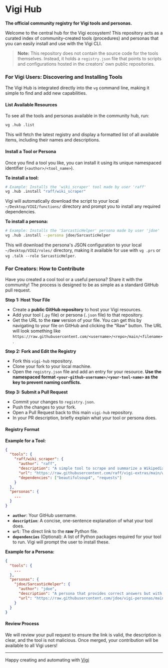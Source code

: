 # Vigi Hub

**The official community registry for Vigi tools and personas.**

Welcome to the central hub for the Vigi ecosystem! This repository acts as a curated index of community-created tools (procedures) and personas that you can easily install and use with the Vigi CLI.

> **Note:** This repository does not contain the source code for the tools themselves. Instead, it holds a `registry.json` file that points to scripts and configurations hosted in the creators' own public repositories.

### For Vigi Users: Discovering and Installing Tools

The Vigi Hub is integrated directly into the `vg` command line, making it simple to find and add new capabilities.

#### List Available Resources

To see all the tools and personas available in the community hub, run:

```bash
vg .hub .list
```

This will fetch the latest registry and display a formatted list of all available items, including their names and descriptions.

#### Install a Tool or Persona

Once you find a tool you like, you can install it using its unique namespaced identifier (`<author>/<tool_name>`).

**To install a tool:**

```bash
# Example: Installs the 'wiki_scraper' tool made by user 'raff'
vg .hub .install "raff/wiki_scraper"
```

Vigi will automatically download the script to your local `~/Desktop/VIGI/functions/` directory and prompt you to install any required dependencies.

**To install a persona:**

```bash
# Example: Installs the 'SarcasticHelper' persona made by user 'jdoe'
vg .hub .install --persona jdoe/SarcasticHelper
```

This will download the persona's JSON configuration to your local `~/Desktop/VIGI/roles/` directory, making it available for use with `vg .prs` or `vg .talk --role SarcasticHelper`.

### For Creators: How to Contribute

Have you created a cool tool or a useful persona? Share it with the community! The process is designed to be as simple as a standard GitHub pull request.

**Step 1: Host Your File**
-   Create a **public GitHub repository** to host your Vigi resources.
-   Add your tool (`.py` file) or persona (`.json` file) to that repository.
-   Get the URL to the **raw** version of your file. You can get this by navigating to your file on GitHub and clicking the "Raw" button. The URL will look something like `https://raw.githubusercontent.com/<username>/<repo>/main/<filename>`.

**Step 2: Fork and Edit the Registry**
-   Fork this `vigi-hub` repository.
-   Clone your fork to your local machine.
-   Open the `registry.json` file and add an entry for your resource. **Use the namespaced format `<your-github-username>/<your-tool-name>` as the key to prevent naming conflicts.**

**Step 3: Submit a Pull Request**
-   Commit your changes to `registry.json`.
-   Push the changes to your fork.
-   Open a Pull Request back to this main `vigi-hub` repository.
-   In your PR description, briefly explain what your tool or persona does.

#### Registry Format

**Example for a Tool:**

```json
{
  "tools": {
    "raff/wiki_scraper": {
      "author": "raff",
      "description": "A simple tool to scrape and summarize a Wikipedia article.",
      "url": "https://raw.githubusercontent.com/raff/vigi-extras/main/wiki_scraper.py",
      "dependencies": ["beautifulsoup4", "requests"]
    }
  },
  "personas": {
    ...
  }
}
```
-   **`author`**: Your GitHub username.
-   **`description`**: A concise, one-sentence explanation of what your tool does.
-   **`url`**: The direct link to the **raw** Python file.
-   **`dependencies`** (Optional): A list of Python packages required for your tool to run. Vigi will prompt the user to install these.

**Example for a Persona:**

```json
{
  "tools": {
    ...
  },
  "personas": {
    "jdoe/SarcasticHelper": {
      "author": "jdoe",
      "description": "A persona that provides correct answers but with a witty, sarcastic tone.",
      "url": "https://raw.githubusercontent.com/jdoe/vigi-personas/main/SarcasticHelper.json"
    }
  }
}
```

#### Review Process

We will review your pull request to ensure the link is valid, the description is clear, and the tool is not malicious. Once merged, your contribution will be available to all Vigi users!

---

Happy creating and automating with [Vigi](https://github.com/Muhammad-Subhan-Rauf/vigi)
